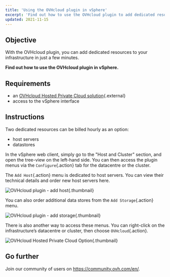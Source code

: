 ```yaml
---
title: 'Using the OVHcloud plugin in vSphere'
excerpt: 'Find out how to use the OVHcloud plugin to add dedicated resources to your infrastructure'
updated: 2021-11-15
---
```


## Objective

With the OVHcloud plugin, you can add dedicated resources to your infrastructure in just a few minutes.

**Find out how to use the OVHcloud plugin in vSphere.**

## Requirements

- an [OVHcloud Hosted Private Cloud solution](https://www.ovhcloud.com/en-sg/enterprise/products/hosted-private-cloud/){.external}
- access to the vSphere interface

## Instructions

Two dedicated resources can be billed hourly as an option:

- host servers
- datastores

In the vSphere web client, simply go to the "Host and Cluster" section, and open the tree-view on the left-hand side. You can then access the plugin menus via the `Configure`{.action} tab for the datacentre or the cluster.

The `Add Host`{.action} menu is dedicated to host servers. You can view their technical details and order new host servers here.

![OVHcloud plugin - add host](Plugin01.jpg){.thumbnail}

You can also order additional data stores from the `Add Storage`{.action} menu.

![OVHcloud plugin - add storage](Plugin02.jpg){.thumbnail}

There is also another way to access these menus. You can right-click on the infrastructure’s datacentre or cluster, then choose `OVHcloud`{.action}.

![OVHcloud Hosted Private Cloud Option](Plugin03.jpg){.thumbnail}

## Go further

Join our community of users on <https://community.ovh.com/en/>.
